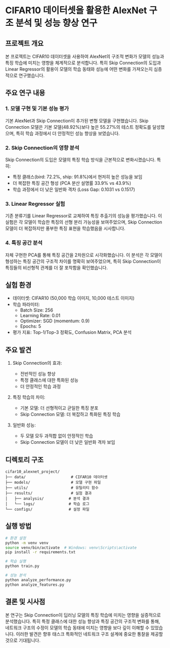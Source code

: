 # CIFAR10 데이터셋을 활용한 AlexNet 구조 분석 및 성능 향상 연구

## 프로젝트 개요

본 프로젝트는 CIFAR10 데이터셋을 사용하여 AlexNet의 구조적 변화가 모델의 성능과 특징 학습에 미치는 영향을 체계적으로 분석합니다. 특히 Skip Connection의 도입과 Linear Regressor의 활용이 모델의 학습 동태와 성능에 어떤 변화를 가져오는지 심층적으로 연구했습니다.

## 주요 연구 내용

### 1. 모델 구현 및 기본 성능 평가

기본 AlexNet과 Skip Connection이 추가된 변형 모델을 구현했습니다. Skip Connection 모델은 기본 모델(48.92%)보다 높은 55.27%의 테스트 정확도를 달성했으며, 특히 학습 과정에서 더 안정적인 성능 향상을 보였습니다.

### 2. Skip Connection의 영향 분석

Skip Connection의 도입은 모델의 특징 학습 방식을 근본적으로 변화시켰습니다. 특히:

- 특정 클래스(bird: 72.2%, ship: 91.8%)에서 현저히 높은 성능을 보임
- 더 복잡한 특징 공간 형성 (PCA 분산 설명률 33.9% vs 43.9%)
- 학습 과정에서 더 낮은 일반화 격차 (Loss Gap: 0.1031 vs 0.1517)

### 3. Linear Regressor 실험

기존 분류기를 Linear Regressor로 교체하여 특징 추출기의 성능을 평가했습니다. 이 실험은 각 모델이 학습한 특징의 선형 분리 가능성을 보여주었으며, Skip Connection 모델이 더 복잡하지만 풍부한 특징 표현을 학습했음을 시사합니다.

### 4. 특징 공간 분석

자체 구현한 PCA를 통해 특징 공간을 2차원으로 시각화했습니다. 이 분석은 각 모델이 형성하는 특징 공간의 구조적 차이를 명확히 보여주었으며, 특히 Skip Connection이 특징들의 비선형적 관계를 더 잘 포착함을 확인했습니다.

## 실험 환경

- 데이터셋: CIFAR10 (50,000 학습 이미지, 10,000 테스트 이미지)
- 학습 파라미터:
  - Batch Size: 256
  - Learning Rate: 0.01
  - Optimizer: SGD (momentum: 0.9)
  - Epochs: 5
- 평가 지표: Top-1/Top-3 정확도, Confusion Matrix, PCA 분석

## 주요 발견

1. Skip Connection의 효과:

   - 전반적인 성능 향상
   - 특정 클래스에 대한 특화된 성능
   - 더 안정적인 학습 과정

2. 특징 학습의 차이:

   - 기본 모델: 더 선형적이고 균일한 특징 분포
   - Skip Connection 모델: 더 복잡하고 특화된 특징 학습

3. 일반화 성능:
   - 두 모델 모두 과적합 없이 안정적인 학습
   - Skip Connection 모델이 더 낮은 일반화 격차 보임

## 디렉토리 구조

```
cifar10_alexnet_project/
├── data/                    # CIFAR10 데이터셋
├── models/                  # 모델 구현 파일
├── utils/                   # 유틸리티 함수
├── results/                 # 실험 결과
│   ├── analysis/           # 분석 결과
│   └── logs/               # 학습 로그
└── configs/                # 설정 파일
```

## 실행 방법

```bash
# 환경 설정
python -m venv venv
source venv/bin/activate  # Windows: venv\Scripts\activate
pip install -r requirements.txt

# 학습 실행
python train.py

# 성능 분석
python analyze_performance.py
python analyze_features.py
```

## 결론 및 시사점

본 연구는 Skip Connection이 딥러닝 모델의 특징 학습에 미치는 영향을 실증적으로 분석했습니다. 특히 특정 클래스에 대한 성능 향상과 특징 공간의 구조적 변화를 통해, 네트워크 구조의 수정이 모델의 학습 동태에 미치는 영향을 보다 깊이 이해할 수 있었습니다. 이러한 발견은 향후 태스크 특화적인 네트워크 구조 설계에 중요한 통찰을 제공할 것으로 기대됩니다.
